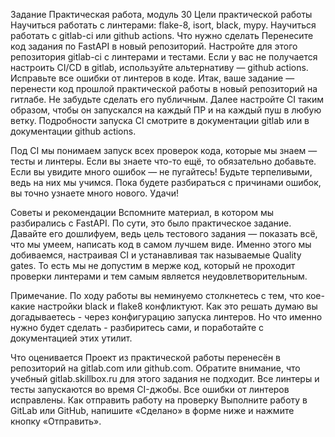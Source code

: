 Задание
Практическая работа, модуль 30
Цели практической работы
Научиться работать с линтерами: flake-8, isort, black, mypy.
Научиться работать с gitlab-ci или github actions.
Что нужно сделать
Перенесите код задания по FastAPI в новый репозиторий.
Настройте для этого репозитория gitlab-ci c линтерами и тестами. Если у вас не получается настроить CI/CD в gitlab, используйте альтернативу — github actions.
Исправьте все ошибки от линтеров в коде.
Итак, ваше задание — перенести код прошлой практической работы в новый репозиторий на гитлабе. Не забудьте сделать его публичным. Далее настройте CI таким образом, чтобы он запускался на каждый ПР и на каждый пуш в любую ветку. Подробности запуска CI смотрите в документации gitlab или в документации github actions.

Под CI мы понимаем запуск всех проверок кода, которые мы знаем — тесты и линтеры. Если вы знаете что-то ещё, то обязательно добавьте. Если вы увидите много ошибок — не пугайтесь! Будьте терпеливыми, ведь на них мы учимся. Пока будете разбираться с причинами ошибок, вы точно узнаете много нового. Удачи!

Советы и рекомендации
Вспомните материал, в котором мы разбирались с FastAPI. По сути, это было практическое задание. Давайте его дошлифуем, ведь цель тестового задания — показать всё, что мы умеем, написать код в самом лучшем виде. Именно этого мы добиваемся, настраивая CI и устанавливая так называемые Quality gates. То есть мы не допустим в мерже код, который не проходит проверки линтерами и тем самым является неудовлетворительным.

Примечание. По ходу работы вы неминуемо столкнетесь с тем, что кое-какие настройки black и flake8 конфликтуют. Как это решать думаю вы догадываетесь - через конфигурацию запуска линтеров. Но что именно нужно будет сделать - разбиритесь сами, и поработайте с документацией этих утилит.

Что оценивается
Проект из практической работы перенесён в репозиторий на gitlab.com или github.com.
Обратите внимание, что учебный gitlab.skillbox.ru для этого задания не подходит.
Все линтеры и тесты запускаются во время CI-джобы.
Все ошибки от линтеров исправлены.
Как отправить работу на проверку
Выполните работу в GitLab или GitHub, напишите «Сделано» в форме ниже и нажмите кнопку «Отправить».

